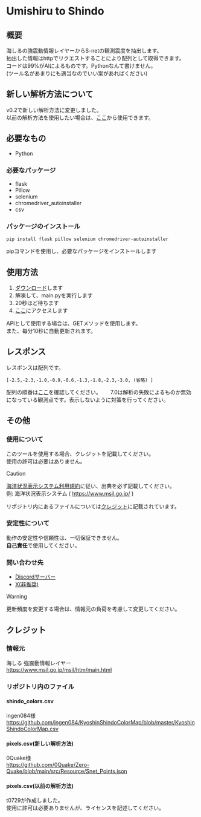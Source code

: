# Umishiru to Shindo
## 概要
海しるの強震動情報レイヤーからS-netの観測震度を抽出します。  
抽出した情報はhttpでリクエストすることにより配列として取得できます。  
コードは99%がAIによるものです。Pythonなんて書けません。  
(ツール名があまりにも適当なのでいい案があればください)
## 新しい解析方法について
v0.2で新しい解析方法に変更しました。  
以前の解析方法を使用したい場合は、[ここ](https://github.com/t0729/umishiru-snet-shindo/tree/main/以前の解析方法)から使用できます。
## 必要なもの
- Python
### 必要なパッケージ
- flask
- Pillow
- selenium
- chromedriver_autoinstaller
- csv
### パッケージのインストール
```
pip install flask pillow selenium chromedriver-autoinstaller
```
pipコマンドを使用し、必要なパッケージをインストールします  
## 使用方法
1. [ダウンロード](https://github.com/t0729/umishiru-snet-shindo/archive/refs/heads/main.zip)します
2. 解凍して、main.pyを実行します
3. 20秒ほど待ちます
4. [ここ](http://127.0.0.1:5000/shindo)にアクセスします  

APIとして使用する場合は、GETメソッドを使用します。  
また、毎分10秒に自動更新されます。
## レスポンス
レスポンスは配列です。  
```
[-2.5,-2.3,-1.0,-0.9,-0.6,-1.3,-1.8,-2.3,-3.0, (省略) ]
```
配列の順番は[ここ](https://github.com/t0729/umishiru-snet-shindo/blob/main/pixels.csv)を確認してください。　　
7.0は解析の失敗によるものか無効になっている観測点です。表示しないように対策を行ってください。
## その他
### 使用について
このツールを使用する場合、クレジットを記載してください。  
使用の許可は必要はありません。  
>[!CAUTION]
>[海洋状況表示システム利用規約](https://www.msil.go.jp/msil/Data/kiyaku_ja.pdf)に従い、出典を必ず記載してください。  
>例: 海洋状況表示システム ( https://www.msil.go.jp/ )

リポジトリ内にあるファイルについては[クレジット](https://github.com/t0729/umishiru-snet-shindo/edit/main/README.md#%E3%82%AF%E3%83%AC%E3%82%B8%E3%83%83%E3%83%88)に記載されています。
### 安定性について
動作の安定性や信頼性は、一切保証できません。  
**自己責任**で使用してください。  
### 問い合わせ先
- [Discordサーバー](https://discord.gg/R6QeB53AdK)
- [X(非推奨)](https://x.com/cat_t0729)
>[!WARNING]
>更新頻度を変更する場合は、情報元の負荷を考慮して変更してください。
## クレジット
### 情報元
海しる 強震動情報レイヤー  
https://www.msil.go.jp/msil/htm/main.html
### リポジトリ内のファイル
#### shindo_colors.csv
ingen084様  
https://github.com/ingen084/KyoshinShindoColorMap/blob/master/KyoshinShindoColorMap.csv
#### pixels.csv(新しい解析方法)
0Quake様  
https://github.com/0Quake/Zero-Quake/blob/main/src/Resource/Snet_Points.json
#### pixels.csv(以前の解析方法)
t0729が作成しました。  
使用に許可は必要ありませんが、ライセンスを記述してください。
